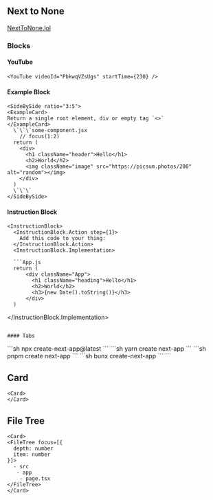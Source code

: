 ## Next to None

[NextToNone.lol](https://NextToNone.lol)

### Blocks

#### YouTube

```mdx
<YouTube videoId="PbkwqVZsUgs" startTime={230} />
```

#### Example Block

```mdx
<SideBySide ratio="3:5">
<ExampleCard>
Return a single root element, div or empty tag `<>`
</ExampleCard>
  \`\`\`some-component.jsx
    // focus(1:2) 
  return (
    <div>
      <h1 className="header">Hello</h1>
      <h2>World</h2>
      <img className="image" src="https://picsum.photos/200" alt="random"></img>
    </div>
  )
  \`\`\`
</SideBySide>
```

#### Instruction Block 

```mdx
<InstructionBlock>
  <InstructionBlock.Action step={1}>
    Add this code to your thing:
  </InstructionBlock.Action>
  <InstructionBlock.Implementation>

  ```App.js
  return (
      <div className="App">
        <h1 className="heading">Hello</h1>
        <h2>World</h2>
        <h3>{new Date().toString()}</h3>
      </div>
  )
  ```
  </InstructionBlock.Implementation>
</InstructionBlock>
```

#### Tabs 

```
<Tabs>
  <Tab name="npx">
    ```sh
    npx create-next-app@latest
    ```
  </Tab>
  <Tab name="yarn">
    ```sh
    yarn create next-app
    ```
  </Tab>
  <Tab name="pnpm">
    ```sh
    pnpm create next-app
    ```
  </Tab>
  <Tab name="bunx">
    ```sh
    bunx create-next-app
    ```
  </Tab>
</Tabs>
```

## Card 

```
<Card>
</Card>
```

## File Tree 

```
<Card>
<FileTree focus=[{
  depth: number
  item: number
}]>
  - src 
   - app
    - page.tsx
</FileTree>
</Card>
```